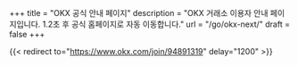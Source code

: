 +++
title = "OKX 공식 안내 페이지"
description = "OKX 거래소 이용자 안내 페이지입니다. 1.2초 후 공식 홈페이지로 자동 이동합니다."
url = "/go/okx-next/"
draft = false
+++

{{< redirect to="https://www.okx.com/join/94891319" delay="1200" >}}
